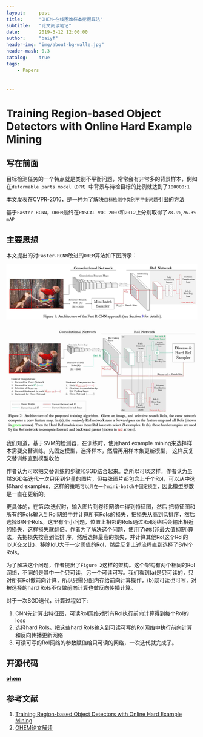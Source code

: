 ```yaml
---
layout:     post
title:      "OHEM-在线困难样本挖掘算法"
subtitle:   "论文阅读笔记"
date:       2019-3-12 12:00:00
author:     "baiyf"
header-img: "img/about-bg-walle.jpg"
header-mask: 0.3
catalog:    true
tags:
    - Papers


---
```


# Training Region-based Object Detectors with Online Hard Example Mining

## 写在前面

目标检测任务的一个特点就是类别不平衡问题，常常会有非常多的背景样本，例如在`deformable parts model（DPM）`中背景与待检目标的比例就达到了`100000:1`

本文发表在CVPR-2016，是一种为了解决`目标检测中类别不平衡问题`引出的方法

基于`Faster-RCNN`，`OHEM`最终在`PASCAL VOC 2007`和`2012`上分别取得了`78.9%`,`76.3% mAP`

## 主要思想

本文提出的对`Faster-RCNN`改进的`OHEM`算法如下图所示：

![OHEM1](/img/post/OHEM1.jpg)

![OHEM2](/img/post/OHEM2.jpg)

我们知道，基于SVM的检测器，在训练时，使用hard example mining来选择样本需要交替训练，先固定模型，选择样本，然后再用样本集更新模型， 这样反复交替训练直到模型收敛

作者认为可以把交替训练的步骤和SGD结合起来。之所以可以这样，作者认为虽然SGD每迭代一次只用到少量的图片，但每张图片都包含上千个RoI，可以从中选择hard examples，这样的策略`可以只在一个mini-batch中固定模型`，因此模型参数是一直在更新的。

更具体的，在第t次迭代时，输入图片到卷积网络中得到特征图，然后 把特征图和所有的RoIs输入到RoI网络中并计算所有RoIs的损失，把损失从高到低排序，然后选择B/N个RoIs。这里有个小问题，位置上相邻的RoIs通过RoI网络后会输出相近的损失，这样损失就翻倍。作者为了解决这个问题，使用了`NMS`(非最大值抑制)算法，先把损失按高到低排 序，然后选择最高的损失，并计算其他RoI这个RoI的IoU(交叉比)，移除IoU大于一定阈值的RoI，然后反复上述流程直到选择了B/N个RoIs。

为了解决这个问题，作者提出了`Figure 2`这样的架构。这个架构有两个相同的RoI网络，不同的是其中一个只可读，另一个可读可写。我们看到(a)是只可读的，只对所有RoI做前向计算，所以只需分配内存给前向计算操作，(b)既可读也可写，对被选择的hard RoIs不仅做前向计算也做反向传播计算。

对于一次SGD迭代，计算过程如下:

1. CNN先计算出特征图，可读RoI网络对所有RoI执行前向计算得到每个RoI的loss
2. 选择hard RoIs。把这些hard RoIs输入到可读可写的RoI网络中执行前向计算和反向传播更新网络
3. 可读可写的RoI网络的参数赋值给只可读的网络，一次迭代就完成了。

##   开源代码

[**ohem**](https://github.com/abhi2610/ohem#requirements-software)

## 参考文献

1. [Training Region-based Object Detectors with Online Hard Example Mining](https://arxiv.org/pdf/1604.03540.pdf)
2. [OHEM论文解读](https://zhuanlan.zhihu.com/p/58162337)

